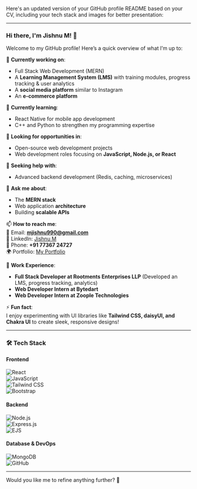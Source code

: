 Here's an updated version of your GitHub profile README based on your CV, including your tech stack and images for better presentation:  

---

### **Hi there, I'm Jishnu M!** 👋  

Welcome to my GitHub profile! Here’s a quick overview of what I’m up to:  

🔭 **Currently working on**:  
- Full Stack Web Development (MERN)  
- A **Learning Management System (LMS)** with training modules, progress tracking & user analytics  
- A **social media platform** similar to Instagram  
- An **e-commerce platform**  

🌱 **Currently learning**:  
- React Native for mobile app development  
- C++ and Python to strengthen my programming expertise  

👯 **Looking for opportunities in**:  
- Open-source web development projects  
- Web development roles focusing on **JavaScript, Node.js, or React**  

🤔 **Seeking help with**:  
- Advanced backend development (Redis, caching, microservices)  

💬 **Ask me about**:  
- The **MERN stack**  
- Web application **architecture**  
- Building **scalable APIs**  

📫 **How to reach me**:  
📧 Email: **mjishnu990@gmail.com**  
🔗 LinkedIn: [Jishnu M](https://www.linkedin.com/in/jishnu-m-11760b2b0/)  
📱 Phone: **+91 77367 24727**  
🌍 Portfolio: [My Portfolio](https://profile-e9o9.onrender.com/)  

💼 **Work Experience**:  
- **Full Stack Developer at Rootments Enterprises LLP** (Developed an LMS, progress tracking, analytics)  
- **Web Developer Intern at Bytedart**  
- **Web Developer Intern at Zoople Technologies**  

⚡ **Fun fact**:  
I enjoy experimenting with UI libraries like **Tailwind CSS, daisyUI, and Chakra UI** to create sleek, responsive designs!  

---

### **🛠️ Tech Stack**  

#### **Frontend**  
![React](https://img.shields.io/badge/React-20232A?style=for-the-badge&logo=react&logoColor=61DAFB)  
![JavaScript](https://img.shields.io/badge/JavaScript-F7DF1E?style=for-the-badge&logo=javascript&logoColor=black)  
![Tailwind CSS](https://img.shields.io/badge/Tailwind_CSS-38B2AC?style=for-the-badge&logo=tailwind-css&logoColor=white)  
![Bootstrap](https://img.shields.io/badge/Bootstrap-563D7C?style=for-the-badge&logo=bootstrap&logoColor=white)  

#### **Backend**  
![Node.js](https://img.shields.io/badge/Node.js-43853D?style=for-the-badge&logo=node.js&logoColor=white)  
![Express.js](https://img.shields.io/badge/Express.js-000000?style=for-the-badge&logo=express&logoColor=white)  
![EJS](https://img.shields.io/badge/EJS-FFCA28?style=for-the-badge)  

#### **Database & DevOps**  
![MongoDB](https://img.shields.io/badge/MongoDB-4EA94B?style=for-the-badge&logo=mongodb&logoColor=white)  
![GitHub](https://img.shields.io/badge/GitHub-181717?style=for-the-badge&logo=github&logoColor=white)  

---

Would you like me to refine anything further? 🚀
